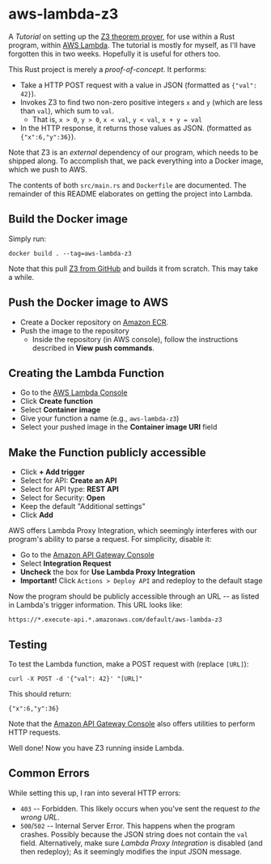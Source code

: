 # aws-lambda-z3

A *Tutorial* on setting up the [Z3 theorem prover](https://github.com/Z3Prover/z3), for use within a Rust program, within [AWS Lambda](https://aws.amazon.com/lambda/). The tutorial is mostly for myself, as I'll have forgotten this in two weeks. Hopefully it is useful for others too.

This Rust project is merely a *proof-of-concept*. It performs:

* Take a HTTP POST request with a value in JSON (formatted as `{"val": 42}`).
* Invokes Z3 to find two non-zero positive integers `x` and `y` (which are less than `val`), which sum to `val`.
  * That is, `x > 0`, `y > 0`, `x < val`, `y < val`, `x + y = val`
* In the HTTP response, it returns those values as JSON. (formatted as `{"x":6,"y":36}`).

Note that Z3 is an *external* dependency of our program, which needs to be shipped along. To accomplish that, we pack everything into a Docker image, which we push to AWS.

The contents of both `src/main.rs` and `Dockerfile` are documented. The remainder of this README elaborates on getting the project into Lambda.

## Build the Docker image

Simply run:

```
docker build . --tag=aws-lambda-z3
```

Note that this pull [Z3 from GitHub](https://github.com/Z3Prover/z3) and builds it from scratch. This may take a while.

## Push the Docker image to AWS

* Create a Docker repository on [Amazon ECR](https://console.aws.amazon.com/ecr/home/).
* Push the image to the repository
  * Inside the repository (in AWS console), follow the instructions described in **View push commands**.

## Creating the Lambda Function

* Go to the [AWS Lambda Console](https://console.aws.amazon.com/lambda/home)
* Click **Create function**
* Select **Container image**
* Give your function a name (e.g., `aws-lambda-z3`)
* Select your pushed image in the **Container image URI** field

## Make the Function publicly accessible

* Click **+ Add trigger**
* Select for API: **Create an API**
* Select for API type: **REST API**
* Select for Security: **Open**
* Keep the default "Additional settings"
* Click **Add**

AWS offers Lambda Proxy Integration, which seemingly interferes with our program's ability to parse a request. For simplicity, disable it:

* Go to the [Amazon API Gateway Console](https://console.aws.amazon.com/apigateway/home)
* Select **Integration Request**
* **Uncheck** the box for **Use Lambda Proxy Integration**
* **Important!** Click `Actions > Deploy API` and redeploy to the default stage

Now the program should be publicly accessible through an URL -- as listed in Lambda's trigger information. This URL looks like:
```
https://*.execute-api.*.amazonaws.com/default/aws-lambda-z3
```

## Testing

To test the Lambda function, make a POST request with (replace `[URL]`):
```
curl -X POST -d '{"val": 42}' "[URL]"
```
This should return:
```
{"x":6,"y":36}
```

Note that the [Amazon API Gateway Console](https://console.aws.amazon.com/apigateway/home) also offers utilities to perform HTTP requests.

Well done! Now you have Z3 running inside Lambda.

## Common Errors

While setting this up, I ran into several HTTP errors:

* `403` -- Forbidden. This likely occurs when you've sent the request *to the wrong URL*.
* `500`/`502` -- Internal Server Error. This happens when the program crashes. Possibly because the JSON string does not contain the `val` field. Alternatively, make sure *Lambda Proxy Integration* is disabled (and then redeploy); As it seemingly modifies the input JSON message.